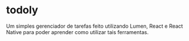 # todoly

Um simples gerenciador de tarefas feito utilizando Lumen, React e React Native para poder aprender como utilizar tais ferramentas.